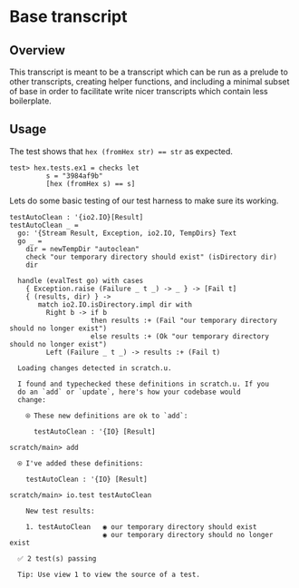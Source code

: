 # Base transcript

## Overview

This transcript is meant to be a transcript which can be run as a
prelude to other transcripts, creating helper functions, and including
a minimal subset of base in order to facilitate write nicer
transcripts which contain less boilerplate.

## Usage

The test shows that `hex (fromHex str) == str` as expected.

``` unison
test> hex.tests.ex1 = checks let
         s = "3984af9b"
         [hex (fromHex s) == s]
```

Lets do some basic testing of our test harness to make sure its
working.

``` unison
testAutoClean : '{io2.IO}[Result]
testAutoClean _ =
  go: '{Stream Result, Exception, io2.IO, TempDirs} Text
  go _ =
    dir = newTempDir "autoclean"
    check "our temporary directory should exist" (isDirectory dir)
    dir

  handle (evalTest go) with cases
    { Exception.raise (Failure _ t _) -> _ } -> [Fail t]
    { (results, dir) } ->
       match io2.IO.isDirectory.impl dir with
         Right b -> if b
                    then results :+ (Fail "our temporary directory should no longer exist")
                    else results :+ (Ok "our temporary directory should no longer exist")
         Left (Failure _ t _) -> results :+ (Fail t)
```

``` ucm
  Loading changes detected in scratch.u.

  I found and typechecked these definitions in scratch.u. If you
  do an `add` or `update`, here's how your codebase would
  change:
  
    ⍟ These new definitions are ok to `add`:
    
      testAutoClean : '{IO} [Result]

```

``` ucm
scratch/main> add

  ⍟ I've added these definitions:
  
    testAutoClean : '{IO} [Result]

scratch/main> io.test testAutoClean

    New test results:
  
    1. testAutoClean   ◉ our temporary directory should exist
                       ◉ our temporary directory should no longer exist
  
  ✅ 2 test(s) passing
  
  Tip: Use view 1 to view the source of a test.

```
